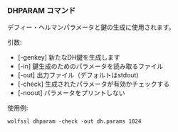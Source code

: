 ### DHPARAM コマンド

デフィー・ヘルマンパラメータと鍵の生成に使用されます。

引数:    

- [-genkey] 新たなDH鍵を生成します
- [-in] 鍵生成のためのパラメータを読み取るファイル
- [-out] 出力ファイル（デフォルトはstdout)
- [-check] 生成されたパラメータが有効かチェックする
- [-noout] パラメータをプリントしない

使用例: 

```
wolfssl dhparam -check -out dh.params 1024
```
